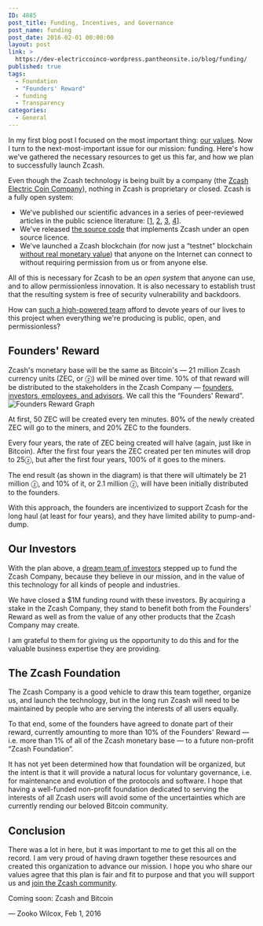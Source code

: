 ```yaml
---
ID: 4885
post_title: Funding, Incentives, and Governance
post_name: funding
post_date: 2016-02-01 00:00:00
layout: post
link: >
  https://dev-electriccoinco-wordpress.pantheonsite.io/blog/funding/
published: true
tags:
  - Foundation
  - "Founders' Reward"
  - funding
  - Transparency
categories:
  - General
---
```

In my first blog post I focused on the most important thing: <a class="reference external" href="/blog/helloworld/">our values</a>. Now I turn to the next-most-important issue for our mission: funding. Here's how we've gathered the necessary resources to get us this far, and how we plan to successfully launch Zcash.

Even though the Zcash technology is being built by a company (the <a class="reference external" href="https://z.cash/team.html">Zcash Electric Coin Company</a>), nothing in Zcash is proprietary or closed. Zcash is a fully open system:
<ul class="simple">
 	<li>We've published our scientific advances in a series of peer-reviewed articles in the public science literature: [<a class="reference external" href="http://zerocoin.org/media/pdf/ZerocoinOakland.pdf">1</a>, <a class="reference external" href="https://eprint.iacr.org/2013/507.pdf">2</a>, <a class="reference external" href="http://zerocash-project.org/media/pdf/zerocash-extended-20140518.pdf">3</a>, <a class="reference external" href="http://www.ieee-security.org/TC/SP2015/papers-archived/6949a287.pdf">4</a>].</li>
 	<li>We've released <a class="reference external" href="https://github.com/zcash/zcash">the source code</a> that implements Zcash under an open source licence.</li>
 	<li>We've launched a Zcash blockchain (for now just a “testnet” blockchain <a class="reference external" href="https://z.cash/support/faq.html">without real monetary value</a>) that anyone on the Internet can connect to without requiring permission from us or from anyone else.</li>
</ul>
All of this is necessary for Zcash to be an <em>open system</em> that anyone can use, and to allow permissionless innovation. It is also necessary to establish trust that the resulting system is free of security vulnerability and backdoors.

How can <a class="reference external" href="https://z.cash/team.html">such a high-powered team</a> afford to devote years of our lives to this project when everything we're producing is public, open, and permissionless?
<div id="founders-reward" class="section">
<h2>Founders' Reward</h2>
Zcash's monetary base will be the same as Bitcoin's — 21 million Zcash currency units (ZEC, or ⓩ) will be mined over time. 10% of that reward will be distributed to the stakeholders in the Zcash Company — <a class="reference external" href="https://z.cash/team.html">founders, investors, employees, and advisors</a>. We call this the “Founders' Reward”.

<img src="/wp-content/uploads/2016/11/foundersreward.png" alt="Founders Reward Graph">

At first, 50 ZEC will be created every ten minutes. 80% of the newly created ZEC will go to the miners, and 20% ZEC to the founders.

Every four years, the rate of ZEC being created will halve (again, just like in Bitcoin). After the first four years the ZEC created per ten minutes will drop to 25ⓩ, but after the first four years, 100% of it goes to the miners.

The end result (as shown in the diagram) is that there will ultimately be 21 million ⓩ, and 10% of it, or 2.1 million ⓩ, will have been initially distributed to the founders.

With this approach, the founders are incentivized to support Zcash for the long haul (at least for four years), and they have limited ability to pump-and-dump.

</div>
<div id="our-investors" class="section">
<h2>Our Investors</h2>
With the plan above, a <a class="reference external" href="https://z.cash/team.html#investors">dream team of investors</a> stepped up to fund the Zcash Company, because they believe in our mission, and in the value of this technology for all kinds of people and industries.

We have closed a $1M funding round with these investors. By acquiring a stake in the Zcash Company, they stand to benefit both from the Founders' Reward as well as from the value of any other products that the Zcash Company may create.

I am grateful to them for giving us the opportunity to do this and for the valuable business expertise they are providing.

</div>
<div id="the-zcash-foundation" class="section">
<h2>The Zcash Foundation</h2>
The Zcash Company is a good vehicle to draw this team together, organize us, and launch the technology, but in the long run Zcash will need to be maintained by people who are serving the interests of all users equally.

To that end, some of the founders have agreed to donate part of their reward, currently amounting to more than 10% of the Founders' Reward — i.e. more than 1% of all of the Zcash monetary base — to a future non-profit “Zcash Foundation”.

It has not yet been determined how that foundation will be organized, but the intent is that it will provide a natural locus for voluntary governance, i.e. for maintenance and evolution of the protocols and software. I hope that having a well-funded non-profit foundation dedicated to serving the interests of all Zcash users will avoid some of the uncertainties which are currently rending our beloved Bitcoin community.

</div>
<div id="conclusion" class="section">
<h2>Conclusion</h2>
There was a lot in here, but it was important to me to get this all on the record. I am very proud of having drawn together these resources and created this organization to advance our mission. I hope you who share our values agree that this plan is fair and fit to purpose and that you will support us and <a class="reference external" href="https://forum.z.cash/">join the Zcash community</a>.

Coming soon: Zcash and Bitcoin

— Zooko Wilcox, Feb 1, 2016

</div>